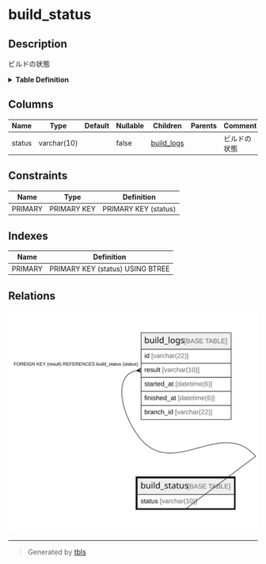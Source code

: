 # build_status

## Description

ビルドの状態

<details>
<summary><strong>Table Definition</strong></summary>

```sql
CREATE TABLE `build_status` (
  `status` varchar(10) NOT NULL COMMENT 'ビルドの状態',
  PRIMARY KEY (`status`)
) ENGINE=InnoDB DEFAULT CHARSET=utf8mb4 COMMENT='ビルドの状態'
```

</details>

## Columns

| Name | Type | Default | Nullable | Children | Parents | Comment |
| ---- | ---- | ------- | -------- | -------- | ------- | ------- |
| status | varchar(10) |  | false | [build_logs](build_logs.md) |  | ビルドの状態 |

## Constraints

| Name | Type | Definition |
| ---- | ---- | ---------- |
| PRIMARY | PRIMARY KEY | PRIMARY KEY (status) |

## Indexes

| Name | Definition |
| ---- | ---------- |
| PRIMARY | PRIMARY KEY (status) USING BTREE |

## Relations

![er](build_status.svg)

---

> Generated by [tbls](https://github.com/k1LoW/tbls)
